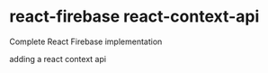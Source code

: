 # react-firebase react-context-api
Complete React Firebase implementation

adding a react context api
